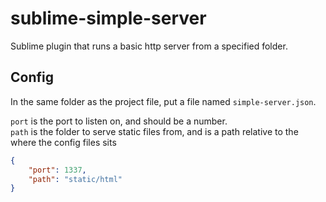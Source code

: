 # sublime-simple-server
Sublime plugin that runs a basic http server from a specified folder.

## Config
In the same folder as the project file, put a file named `simple-server.json`.

`port` is the port to listen on, and should be a number.\
`path` is the folder to serve static files from, and is a path relative
to the where the config files sits

```json
{
    "port": 1337,
    "path": "static/html"
}
```
